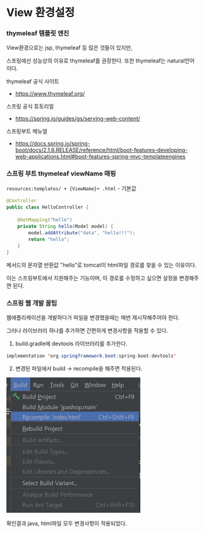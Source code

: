# View 환경설정

### thymeleaf 템플릿 엔진

View환경으로는 jsp, thymeleaf 등 많은 것들이 있지만,

스프링에선 성능상의 이유로 thymeleaf를 권장한다. 또한 thymeleaf는 natural언어이다.



thymeleaf 공식 사이트 

- https://www.thymeleaf.org/

스프링 공식 튜토리얼

- https://spring.io/guides/gs/serving-web-content/

스프링부트 메뉴얼

- https://docs.spring.io/spring-boot/docs/2.1.6.RELEASE/reference/html/boot-features-developing-web-applications.html#boot-features-spring-mvc-templateengines



### 스프링 부트 thymeleaf viewName 매핑

`resources:templates/ + {ViewName}+ .html` - 기본값

```java
@Controller
public class HelloController {

    @GetMapping("hello")
    private String hello(Model model) {
        model.addAttribute("data", "hello!!!");
        return "hello";
    }
}
```

메서드의 문자열 반환값 "hello"로 tomcat이 html파일 경로를 찾을 수 있는 이유이다.

이는 스프링부트에서 지원해주는 기능이며, 이 경로를 수정하고 싶으면 설정을 변경해주면 된다.



### 스프링 웹 개발 꿀팁

웹애플리케이션을 개발하다가 파일을 변경했을때는 매번 재시작해주어야 한다.

그러나 라이브러리 하나를 추가하면 간편하게 변경사항을 적용할 수 있다.

1. build.gradle에 devtools 라이브러리를 추가한다.

```java
implementation 'org.springframework.boot:spring-boot-devtools'
```

2. 변경된 파일에서 build -> recompile을 해주면 적용된다.

![image-20231022024602815](img/image-20231022024602815.png)

확인결과 java, html파일 모두 변경사항이 적용되었다.